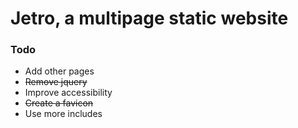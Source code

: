 # Jetro, a multipage static website

### Todo
* Add other pages
* ~~Remove jquery~~ 
* Improve accessibility
* ~~Create a favicon~~
* Use more includes
